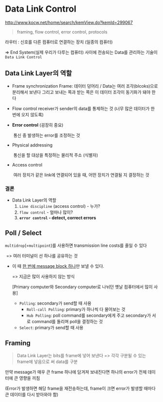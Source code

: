 # Data Link Control

http://www.kocw.net/home/search/kemView.do?kemId=299067

> framing, flow control, error control, protocols

라우터 : 신호를 다른 컴퓨터로 연결하는 장치 (일종의 컴퓨터)

=> End System(실제 우리가 다루는 컴퓨터) 사이에 전송되는 Data를 관리하는 기술이 `Data Link Control`



## Data Link Layer의 역할

- Frame synchronization
  	Frame: 데이터 덩어리 / Data는 여러 조각(blcoks)으로 분리해서 보낸다
  	그리고 보내는 쪽과 받는 쪽은 이 데이터 조각이 동기화가 돼야 한다

- Flow control
  	receiver가 sender의 data를 통제하는 것 (너무 많은 데이터가 한 번에 오지 않도록)

- **Error control** (굉장히 중요)

  ​	통신 중 발생하는 error를 조정하는 것

- Physical addressing

  ​	통신을 할 대상을 특정하는 물리적 주소 (식별자)

- Access control

  ​	여러 장치가 같은 link에 연결되어 있을 때, 어떤 장치가 연결될 지 결정하는 것

### 결론

- Data Link Layer의 역할
  1. `Line discipline` (access control) - 누가?
  2. `flow control` - 얼마나 많이?
  3. **`error control` - detect, correct errors**



## Poll / Select

`multidrop`(=`multipoint`)를 사용하면 transmission line costs를 줄일 수 있다

​	=> 여러 터미널이 선 하나를 공유하는 것

- 이 때 <u>한 번에 message block 하나</u>만 보낼 수 있다.

  => 지금은 많이 사용하지 않는 방식

  [Primary computer와 Secondary computer로 나뉘던 옛날 컴퓨터에서 많이 사용]

  - `Polling`: secondary가 send할 때 사용
    - `Roll-call Polling`: primary가 하나씩 다 물어보는 것
    - `Hub Polling`: poll command를 secondary에게 주고 secondary가 서로 command를 돌리며 poll을 결정하는 것 
  - `Select`: primary가 send할 때 사용



## Framing

> Data Link Layer는 bits를 frame에 넣어 보낸다 => 각각 구분될 수 있는 frame에 넣음으로 써 data를 구분

만약 message가 매우 큰 frame 하나에 담겨져 보내진다면 하나의 error가 전체 데이터에 큰 영향을 끼침

(Error가 발생하면 해당 frame을 재전송하는데, frame이 크면 error가 발생할 때마다 큰 데이터를 다시 받아와야 함)


